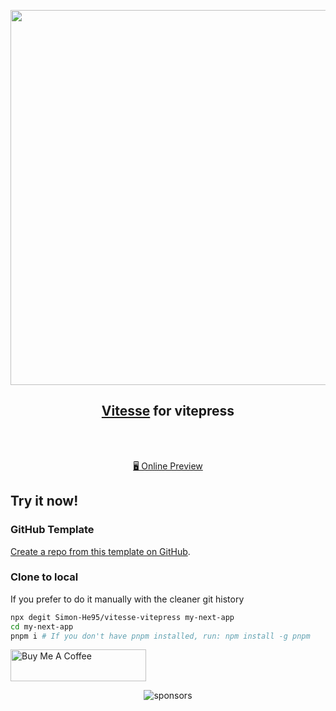 <p align="center">
<img src="https://user-images.githubusercontent.com/11247099/111864893-a457fd00-899e-11eb-9f05-f4b88987541d.png" width="600"/>
</p>

<h2 align="center">
<a href="https://github.com/antfu/vitesse">Vitesse</a> for vitepress
</h2><br>


<p align="center">
<br>
<a href="http://vitepress.hejian.club/">🖥 Online Preview</a>

## Try it now!

### GitHub Template

[Create a repo from this template on GitHub](https://github.com/Simon-He95/vitesse-vitepress/generate).

### Clone to local

If you prefer to do it manually with the cleaner git history

```bash
npx degit Simon-He95/vitesse-vitepress my-next-app
cd my-next-app
pnpm i # If you don't have pnpm installed, run: npm install -g pnpm
```

<a href="https://github.com/Simon-He95/sponsor" target="_blank"><img src="https://cdn.buymeacoffee.com/buttons/default-orange.png" alt="Buy Me A Coffee" style="height: 51px !important;width: 217px !important;" ></a>


<span><div align="center">![sponsors](https://www.hejian.club/images/sponsors.jpg)</div></span>
